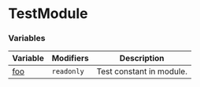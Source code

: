 # TestModule


### Variables


|  Variable | Modifiers | Description |
|  --- | --- | --- |
|  [foo](docs/simple-suite-test/testmodule-foo-variable) | <code>readonly</code> | Test constant in module. |

